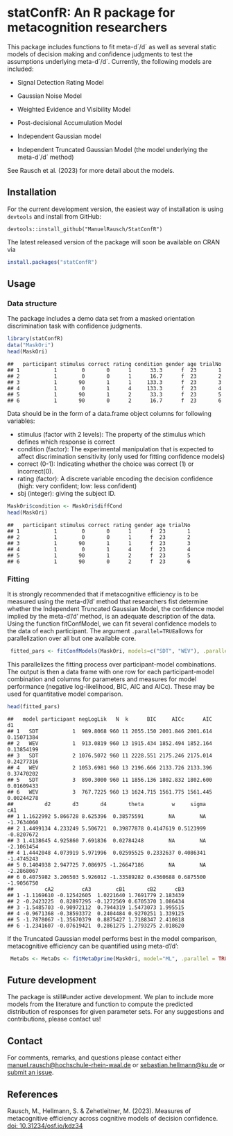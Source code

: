 # statConfR: An R package for metacognition researchers

This package includes functions to fit meta-d´/d´ as well as several
static models of decision making and confidence judgments to test the
assumptions underlying meta-d´/d´. Currently, the following models are
included:

- Signal Detection Rating Model

- Gaussian Noise Model

- Weighted Evidence and Visibility Model

- Post-decisional Accumulation Model

- Independent Gaussian model

- Independent Truncated Gaussian Model (the model underlying the
  meta-d´/d´ method)

See Rausch et al. (2023) for more detail about the models.

## Installation

For the current development version, the easiest way of installation is
using `devtools` and install from GitHub:

    devtools::install_github("ManuelRausch/StatConfR")

The latest released version of the package will soon be available on
CRAN via

``` r
install.packages("statConfR")
```

## Usage

### Data structure

The package includes a demo data set from a masked orientation
discrimination task with confidence judgments.

``` r
library(statConfR)
data("MaskOri")
head(MaskOri)
```

    ##   participant stimulus correct rating condition gender age trialNo
    ## 1           1        0       0      1      33.3      f  23       1
    ## 2           1        0       0      1      16.7      f  23       2
    ## 3           1       90       1      1     133.3      f  23       3
    ## 4           1        0       1      4     133.3      f  23       4
    ## 5           1       90       1      2      33.3      f  23       5
    ## 6           1       90       0      2      16.7      f  23       6

Data should be in the form of a data.frame object columns for following
variables:

- stimulus (factor with 2 levels): The property of the stimulus which
  defines which response is correct
- condition (factor): The experimental manipulation that is expected to
  affect discrimination sensitivity (only used for fitting confidence
  models)
- correct (0-1): Indicating whether the choice was correct (1) or
  incorrect(0).
- rating (factor): A discrete variable encoding the decision confidence
  (high: very confident; low: less confident)
- sbj (integer): giving the subject ID.

``` r
MaskOri$condition <- MaskOri$diffCond
head(MaskOri)
```

    ##   participant stimulus correct rating gender age trialNo
    ## 1           1        0       0      1      f  23       1
    ## 2           1        0       0      1      f  23       2
    ## 3           1       90       1      1      f  23       3
    ## 4           1        0       1      4      f  23       4
    ## 5           1       90       1      2      f  23       5
    ## 6           1       90       0      2      f  23       6

### Fitting

It is strongly recommended that if metacognitive efficiency is to be
measured using the meta-d’/d’ method that researchers fist determine
whether the Independent Truncated Gaussian Model, the confidence model
implied by the meta-d’/d’ method, is an adequate description of the
data. Using the function fitConfModel, we can fit several confidence
models to the data of each participant. The argument
`.parallel=TRUE`allows for parallelization over all but one available
core.

``` r
 fitted_pars <- fitConfModels(MaskOri, models=c("SDT", "WEV"), .parallel = TRUE) 
```

This parallelizes the fitting process over participant-model
combinations. The output is then a data frame with one row for each
participant-model combination and columns for parameters and measures
for model performance (negative log-likelihood, BIC, AIC and AICc).
These may be used for quantitative model comparison.

``` r
head(fitted_pars)
```

    ##   model participant negLogLik   N  k      BIC     AICc      AIC         d1
    ## 1   SDT           1  989.8068 960 11 2055.150 2001.846 2001.614 0.15071384
    ## 2   WEV           1  913.0819 960 13 1915.434 1852.494 1852.164 0.13854199
    ## 3   SDT           2 1076.5072 960 11 2228.551 2175.246 2175.014 0.24277316
    ## 4   WEV           2 1053.6981 960 13 2196.666 2133.726 2133.396 0.37470202
    ## 5   SDT           3  890.3000 960 11 1856.136 1802.832 1802.600 0.01609433
    ## 6   WEV           3  767.7225 960 13 1624.715 1561.775 1561.445 0.00244278
    ##          d2       d3       d4       theta         w     sigma        cA1
    ## 1 1.1622992 5.866728 8.625396  0.38575591        NA        NA -1.7634060
    ## 2 1.4499134 4.233249 5.506721  0.39877878 0.4147619 0.5123999 -0.8207672
    ## 3 1.4138645 4.925860 7.691836  0.02784248        NA        NA -2.1061454
    ## 4 1.4442048 4.073919 5.971996  0.02595525 0.2332637 0.4086341 -1.4745243
    ## 5 0.1404938 2.947725 7.086975 -1.26647186        NA        NA -2.2868067
    ## 6 0.4075982 3.206503 5.926012 -1.33589282 0.4360688 0.6875500 -1.9056750
    ##          cA2         cA3        cB1       cB2      cB3
    ## 1 -1.1169610 -0.12542605  1.0221640 1.7691779 2.183439
    ## 2 -0.2423225  0.82897295 -0.1272569 0.6705370 1.086434
    ## 3 -1.5485703 -0.90972112  0.7944319 1.5473073 1.995515
    ## 4 -0.9671368 -0.38593372  0.2404484 0.9270251 1.339125
    ## 5 -1.7878067 -1.35670379  0.8875427 1.7188347 2.410818
    ## 6 -1.2341607 -0.07619421  0.2861275 1.2793275 2.018620

If the Truncated Gaussian model performs best in the model comparison,
metacognitive efficiency can be quantified using meta-d’/d’:

``` r
 MetaDs <- MetaDs <- fitMetaDprime(MaskOri, model="ML", .parallel = TRUE)
```

## Future development

The package is still#under active development. We plan to include more
models from the literature and function to compute the predicted
distribution of responses for given parameter sets. For any suggestions
and contributions, please contact us!

## Contact

For comments, remarks, and questions please contact either
<manuel.rausch@hochschule-rhein-waal.de> or <sebastian.hellmann@ku.de>
or [submit an issue](https://github.com/ManuelRausch/StatConfR/issues).

## References

Rausch, M., Hellmann, S. & Zehetleitner, M. (2023). Measures of
metacognitive efficiency across cognitive models of decision confidence.
[doi: 10.31234/osf.io/kdz34](https://doi.org/10.31234/osf.io/kdz34)
